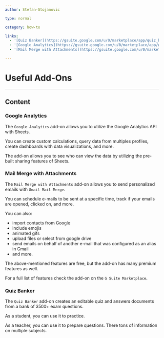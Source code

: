 ```yaml
---
author: Stefan-Stojanovic

type: normal

category: how-to

links:
  - '[Quiz Banker](https://gsuite.google.com/u/0/marketplace/app/quiz_banker_from_new_visions_for_public/704786429108){website}'
  - '[Google Analytics](https://gsuite.google.com/u/0/marketplace/app/google_analytics/477988381226){website}'
  - '[Mail Merge with Attachments](https://gsuite.google.com/u/0/marketplace/app/mail_merge_with_attachments/223404411203){website}'

---
```


# Useful Add-Ons

---
## Content

### Google Analytics
 
The `Google Analytics` add-on allows you to utilize the Google Analytics API with Sheets.

You can create custom calculations, query data from multiples profiles, create dashboards with data visualizations, and more.

The add-on allows you to see who can view the data by utilizing the pre-built sharing features of Sheets.

### Mail Merge with Attachments

The `Mail Merge with Attachments` add-on allows you to send personalized emails with `Gmail Mail Merge`.

You can schedule e-mails to be sent at a specific time, track if your emails are opened, clicked on, and more.

You can also:
 - import contacts from Google
 - include emojis
 - animated gifs
 - upload files or select from google drive
 - send emails on behalf of another e-mail that was configured as an alias in Gmail
 - and more.

The above-mentioned features are free, but the add-on has many premium features as well. 

For a full list of features check the add-on on the `G Suite Marketplace`.

### Quiz Banker

The `Quiz Banker` add-on creates an editable quiz and answers documents from a bank of 3500+ exam questions.

As a student, you can use it to practice.

As a teacher, you can use it to prepare questions. There tons of information on multiple subjects.
